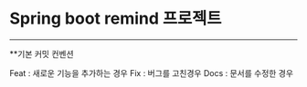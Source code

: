 # Spring boot remind 프로젝트
 
<hr/>
**기본 커밋 컨벤션


Feat : 새로운 기능을 추가하는 경우
Fix : 버그를 고친경우
Docs : 문서를 수정한 경우
